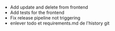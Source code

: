 - Add update and delete from frontend
- Add tests for the frontend
- Fix release pipeline not triggering
- enlever todo et requirements.md de l'history git
